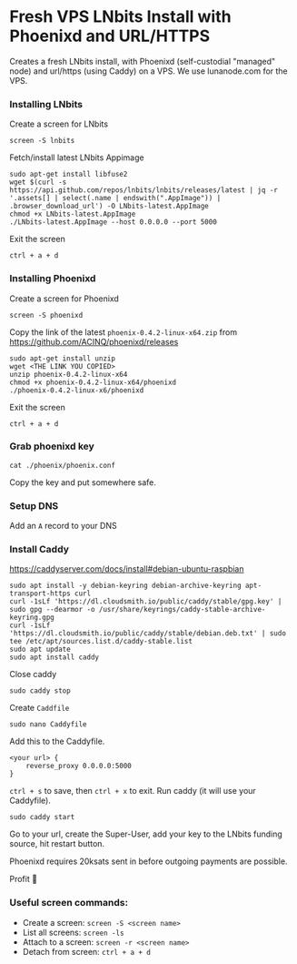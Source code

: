 # Fresh VPS LNbits Install with Phoenixd and URL/HTTPS
Creates a fresh LNbits install, with Phoenixd (self-custodial "managed" node) and url/https (using Caddy) on a VPS. We use lunanode.com for the VPS.

### Installing LNbits
Create a screen for LNbits
```
screen -S lnbits
```
Fetch/install latest LNbits Appimage
```
sudo apt-get install libfuse2
wget $(curl -s https://api.github.com/repos/lnbits/lnbits/releases/latest | jq -r '.assets[] | select(.name | endswith(".AppImage")) | .browser_download_url') -O LNbits-latest.AppImage
chmod +x LNbits-latest.AppImage
./LNbits-latest.AppImage --host 0.0.0.0 --port 5000
```
Exit the screen
```
ctrl + a + d
```
### Installing Phoenixd
Create a screen for Phoenixd
```
screen -S phoenixd
```
Copy the link of the latest `phoenix-0.4.2-linux-x64.zip` from https://github.com/ACINQ/phoenixd/releases
```
sudo apt-get install unzip
wget <THE LINK YOU COPIED>
unzip phoenix-0.4.2-linux-x64
chmod +x phoenix-0.4.2-linux-x64/phoenixd
./phoenix-0.4.2-linux-x6/phoenixd
```
Exit the screen
```
ctrl + a + d
```
### Grab phoenixd key

```
cat ./phoenix/phoenix.conf
```
Copy the key and put somewhere safe.

### Setup DNS
Add an `A` record to your DNS
<pic>

### Install Caddy
https://caddyserver.com/docs/install#debian-ubuntu-raspbian
```
sudo apt install -y debian-keyring debian-archive-keyring apt-transport-https curl
curl -1sLf 'https://dl.cloudsmith.io/public/caddy/stable/gpg.key' | sudo gpg --dearmor -o /usr/share/keyrings/caddy-stable-archive-keyring.gpg
curl -1sLf 'https://dl.cloudsmith.io/public/caddy/stable/debian.deb.txt' | sudo tee /etc/apt/sources.list.d/caddy-stable.list
sudo apt update
sudo apt install caddy
```
Close caddy
```
sudo caddy stop
```
Create `Caddfile`
```
sudo nano Caddyfile
```
Add this to the Caddyfile.
```
<your url> {
    reverse_proxy 0.0.0.0:5000
}
```
`ctrl + s` to save, then `ctrl + x` to exit.
Run caddy (it will use your Caddyfile).
```
sudo caddy start
```

Go to your url, create the Super-User, add your key to the LNbits funding source, hit restart button.

Phoenixd requires 20ksats sent in before outgoing payments are possible.

Profit 🚀

### Useful screen commands: 
* Create a screen: `screen -S <screen name>`
* List all screens: `screen -ls`
* Attach to a screen: `screen -r <screen name>`
* Detach from screen: `ctrl + a + d`
